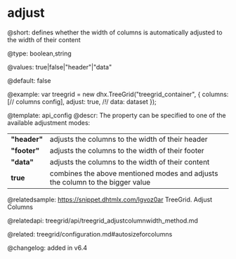 adjust
=============

@short: defines whether the width of columns is automatically adjusted to the width of their content





@type: boolean,string

@values: true|false|"header"|"data"

@default: false

@example: 
var treegrid = new dhx.TreeGrid("treegrid_container", {
    columns: [// columns config],
    adjust: true, /*!*/ 
    data: dataset
});


@template:	api_config
@descr: 
The property can be specified to one of the available adjustment modes:

<table class="webixdoc_links">
	<tbody>
        <tr>
			<td class="webixdoc_links0"><b>"header"</b></td>
			<td>adjusts the columns to the width of their header</td>
		</tr>
        <tr>
			<td class="webixdoc_links0"><b>"footer"</b></td>
			<td>adjusts the columns to the width of their footer</td>
		</tr>
        <tr>
			<td class="webixdoc_links0"><b>"data"</b></td>
			<td>adjusts the columns to the width of their content</td>
		</tr>
        <tr>
			<td class="webixdoc_links0"><b>true</b></td>
			<td>combines the above mentioned modes and adjusts the column to the bigger value</td>
		</tr>
    </tbody>
</table>

@relatedsample: https://snippet.dhtmlx.com/lgvoz0ar	TreeGrid. Adjust Columns

@relatedapi: treegrid/api/treegrid_adjustcolumnwidth_method.md

@related: treegrid/configuration.md#autosizeforcolumns

@changelog: added in v6.4


